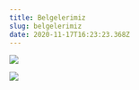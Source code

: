 ```yaml
---
title: Belgelerimiz
slug: belgelerimiz
date: 2020-11-17T16:23:23.368Z
---
```

![](/assets/images/uploads/ortak_saglik_ve_guvenlik_birimi_yetki_belgesi.jpg)

![](/assets/images/uploads/marka_tescil_belgesi.jpg)